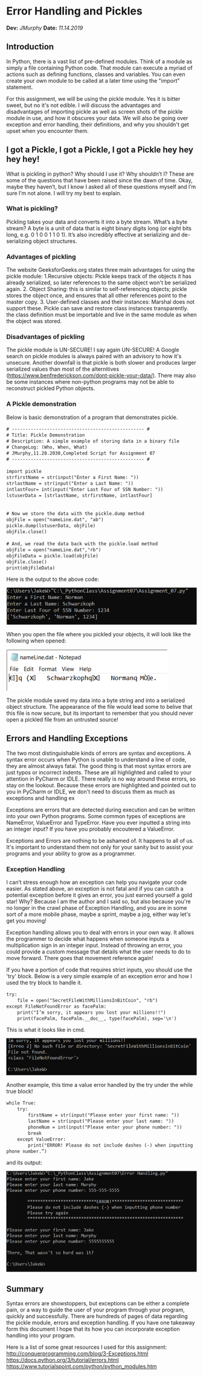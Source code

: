 # Error Handling and Pickles
**Dev:** *JMurphy*
**Date:** *11.14.2019*


## Introduction
In Python, there is a vast list of pre-defined modules. Think of a module as simply a file containing Python code. That module can execute a myriad of actions such as defining functions, classes and variables. You can even create your own module to be called at a later time using the "import" statement. 

For this assignment, we will be using the pickle module. Yes it is bitter sweet, but no it's not edible. I will discuss the advantages and disadvantages of importing pickle as well as screen shots of the pickle module in use, and how it obscures your data. We will also be going over exception and error handling, their definitions, and why you shouldn't get upset when you encounter them. 

## I got a Pickle, I got a Pickle, I got a Pickle hey hey hey hey!
What is pickling in python? Why should I use it? Why shouldn’t I? These are some of the questions that have been raised since the dawn of time. Okay, maybe they haven’t, but I know I asked all of these questions myself and I’m sure I’m not alone. I will try my best to explain. 

### What is pickling?
Pickling takes your data and converts it into a byte stream. What’s a byte stream? A byte is a unit of data that is eight binary digits long (or eight bits long, e.g. 0 1 0 0 1 1 0 1). It’s also incredibly effective at serializing and de-serializing object structures. 

### Advantages of pickling
The website GeeksforGeeks.org states three main advantages for using the pickle module:
1.Recursive objects: Pickle keeps track of the objects it has already serialized, so later references to the same object won't be serialized again.
2. Object Sharing: this is similar to self-referencing objects; pickle stores the object once, and ensures that all other references point to the master copy.
3. User-defined classes and their instances: Marshal does not support these. Pickle can save and restore class instances transparently. the class definition must be importable and live in the same module as when the object was stored.

### Disadvantages of pickling
The pickle module is UN-SECURE! I say again UN-SECURE! A Google search on pickle modules is always paired with an advisory to how it's unsecure. Another downfall is that pickle is both slower and produces larger serialized values than most of the alternitives (https://www.benfrederickson.com/dont-pickle-your-data/). There may also be some instances where non-python programs may not be able to reconstruct pickled Python objects. 

### A Pickle demonstration
Below is basic demonstration of a program that demonstrates pickle. 

```
# ------------------------------------------------- #
# Title: Pickle Demonstration
# Description: A simple example of storing data in a binary file
# ChangeLog: (Who, When, What)
# JMurphy,11.20.2030,Completed Script for Assignment 07
# ------------------------------------------------- #

import pickle
strfirstName = str(input("Enter a First Name: "))
strlastName = str(input("Enter a Last Name: "))
intlastFour= int(input("Enter Last Four of SSN Number: "))
lstuserData = [strlastName, strfirstName, intlastFour]


# Now we store the data with the pickle.dump method
objFile = open("nameLine.dat", "ab")
pickle.dump(lstuserData, objFile)
objFile.close()

# And, we read the data back with the pickle.load method
objFile = open("nameLine.dat","rb")
objFileData = pickle.load(objFile)
objFile.close()
print(objFileData)
```

Here is the output to the above code:

![Results of Pickle](https://github.com/murph253/Assignment07/blob/master/docs/Figure%201.1.PNG "Results of Pickle")

When you open the file where you pickled your objects, it will look like the following when opened:

![Pickle Contents](https://github.com/murph253/Assignment07/blob/master/docs/Figure%201.2.PNG "Pickle Contents")

The pickle module saved my data into a byte string and into a serialized object structure. The appearance of the file would lead some to belive that this file is now secure, but its important to remember that you should never open a pickled file from an untrusted source!

## Errors and Handling Exceptions
The two most distinguishable kinds of errors are syntax and exceptions. A syntax error occurs when Python is unable to understand a line of code, they are almost always fatal. The good thing is that most syntax errors are just typos or incorrect indents. These are all highlighted and called to your attention in PyCharm or IDLE. There really is no way around these errors, so stay on the lookout. Because these errors are highlighted and pointed out to you in PyCharm or IDLE, we don't need to discuss them as much as exceptions and handling ex

Exceptions are errors that are detected during execution and can be written into your own Python programs. Some common types of exceptions are NameError, ValueError and TypeError. Have you ever inputted a string into an integer input? If you have you probably encoutered a ValueError. 

Exceptions and Errors are nothing to be ashamed of. It happens to all of us. It's important to understand them not only for your sanity but to assist your programs and your ability to grow as a programmer. 

### Exception Handling
I can’t stress enough how an exception can help you navigate your code easier. As stated above, an exception is not fatal and if you can catch a potential exception before it gives an error, you just earned yourself a gold star! Why? Because I am the author and I said so, but also because you're no longer in the crawl phase of Exception Handling, and you are in some sort of a more mobile phase, maybe a sprint, maybe a jog, either way let's get you moving! 

Exception handling allows you to deal with errors in your own way. It allows the programmer to decide what happens when someone inputs a multiplication sign in an integer input. Instead of throwing an error, you could provide a custom message that details what the user needs to do to move forward. There goes that movement reference again! 

If you have a portion of code that requires strict inputs, you should use the 'try' block. Below is a very simple example of an exception error and how I used the try block to handle it. 


```
try:
    file = open("SecretFileWithMillionsInBitCoin", "rb")
except FileNotFoundError as facePalm:
    print("I’m sorry, it appears you lost your millions!!")
    print(facePalm, facePalm.__doc__, type(facePalm), sep='\n')
```

This is what it looks like in cmd.

![Millions Lost](https://github.com/murph253/Assignment07/blob/master/docs/Figure%202.1.PNG "Millions Lost")

Another example, this time a value error handled by the try under the while true block!

```
while True:
    try:
        firstName = str(input("Please enter your first name: "))
        lastName = str(input("Please enter your last name: "))
        phoneNum = int(input("Please enter your phone number: "))
        break
    except ValueError:
        print("ERROR! Please do not include dashes (-) when inputting phone number.”)
```
and its output:


![Sorry Dashes](https://github.com/murph253/Assignment07/blob/master/docs/Figure%202.2.PNG "Sorry Dashes")

## Summary
Syntax errors are showstoppers, but exceptions can be either a complete pain, or a way to guide the user of your program through your program, quickly and successfully. There are hundreds of pages of data regarding the pickle module, errors and exception handling. If you have one takeaway form this document I hope that its how you can incorporate exception handling into your program. 

Here is a list of some great resources I used for this assignment:
http://conquerprogramming.com/blog/3-Exceptions.html
https://docs.python.org/3/tutorial/errors.html
https://www.tutorialspoint.com/python/python_modules.htm
